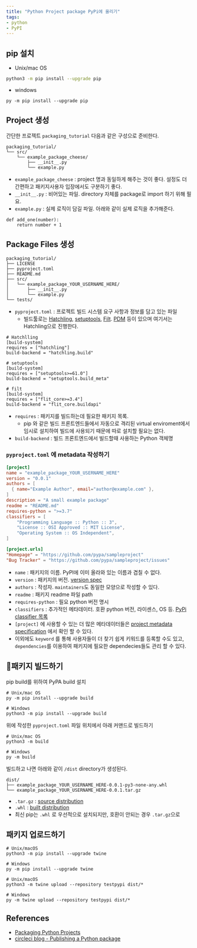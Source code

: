 ```yaml
---
title: "Python Project package PyPi에 올리기"
tags:
- python
- PyPI
---
```


## pip 설치
- Unix/mac OS
```sh
python3 -m pip install --upgrade pip
```
- windows
```
py -m pip install --upgrade pip
```

## Project 생성
간단한 프로젝트 `packaging_tutorial` 다음과 같은 구성으로 준비한다. 
```
packaging_tutorial/ 
└── src/
    └── example_package_cheese/
        ├── __init__.py
        └── example.py
```
- `example_package_cheese` : project 명과 동일하게 해주는 것이 좋다. 설정도 더 간편하고 패키지사용자 입장에서도 구분하기 좋다. 
- `__init__.py` : 비어있는 파일. directory 자체를 package로 import 하기 위해 필요.
- `example.py` : 실제 로직이 담길 파일. 아래와 같이 실제 로직을 추가해준다. 
```pyhon
def add_one(number):
    return number + 1
```

## Package Files 생성

```
packaging_tutorial/
├── LICENSE
├── pyproject.toml
├── README.md
├── src/
│   └── example_package_YOUR_USERNAME_HERE/
│       ├── __init__.py
│       └── example.py
└── tests/
```
- `pyproject.toml` : 프로젝트 빌드 시스템 요구 사항과 정보를 담고 있는 파일 
	- 빌드툴로는 [Hatchling](https://packaging.python.org/en/latest/key_projects/#hatch), [setuptools](https://packaging.python.org/en/latest/key_projects/#setuptools), [Filt](https://packaging.python.org/en/latest/key_projects/#flit). [PDM](https://packaging.python.org/en/latest/key_projects/#pdm) 등이 있으며 여기서는 Hatchling으로 진행한다. 
```
# Hatchlling
[build-system]
requires = ["hatchling"]
build-backend = "hatchling.build"

# setuptools
[build-system]
requires = ["setuptools>=61.0"]
build-backend = "setuptools.build_meta"

# filt
[build-system]
requires = ["flit_core>=3.4"]
build-backend = "flit_core.buildapi"
```
- `requires` : 패키지를 빌드하는데 필요한 패키지 목록. 
	- pip 와 같은 빌드 프론트엔드들에서 자동으로 격리된 virtual enviroment에서 임시로 설치하여 빌드에 사용되기 때문에 따로 설치할 필요는 없다. 
- `build-backend` : 빌드 프론트엔드에서 빌드할때 사용하는 Python 객체명

###  `pyproject.toml` 에 metadata 작성하기 
```toml
[project]
name = "example_package_YOUR_USERNAME_HERE"
version = "0.0.1"
authors = [
  { name="Example Author", email="author@example.com" },
]
description = "A small example package"
readme = "README.md"
requires-python = ">=3.7"
classifiers = [
    "Programming Language :: Python :: 3",
    "License :: OSI Approved :: MIT License",
    "Operating System :: OS Independent",
]

[project.urls]
"Homepage" = "https://github.com/pypa/sampleproject"
"Bug Tracker" = "https://github.com/pypa/sampleproject/issues"
```
- `name` : 패키지의 이름. PyPI에 이미 올라와 있는 이름과 겹칠 수 없다. 
- `version` : 패키지의 버전.  [version spec](https://packaging.python.org/en/latest/specifications/version-specifiers/#version-specifiers)
- `authors` : 작성자. `maintainers`도 동일한 모양으로 작성할 수 있다.
- `readme` :  패키지 readme 파일 path
- `requires-python` : 필요 python 버전 명시
- `classifiers` : 추가적인 메타데이터. 호환 python 버전, 라이센스, OS 등. [PyPi classifier 목록](https://pypi.org/classifiers/)
- `[project]` 에 사용할 수 있는 더 많은 메타데이터들은 [project metadata specification](https://packaging.python.org/en/latest/specifications/declaring-project-metadata/#declaring-project-metadata) 에서 확인 할 수 있다. 
- 이외에도 `keyword` 를 통해 사용자들이 더 찾기 쉽게 키워드를 등록할 수도 있고, `dependencies`를 이용하여 패키지에 필요한 dependecies들도 관리 할 수 있다. 

## 패키지 빌드하기 
pip build를 위하여 PyPA build 설치 
```
# Unix/mac OS
py -m pip install --upgrade build

# Windows
python3 -m pip install --upgrade build
```

위에 작성한 `pyproject.toml` 파일 위치에서 아래 커맨드로 빌드하기 
```
# Unix/mac OS
python3 -m build

# Windows
py -m build
```

빌드하고 나면 아래와 같이 `/dist` directory가 생성된다. 
```
dist/
├── example_package_YOUR_USERNAME_HERE-0.0.1-py3-none-any.whl
└── example_package_YOUR_USERNAME_HERE-0.0.1.tar.gz
```
- `.tar.gz` : [source distribution](https://packaging.python.org/en/latest/glossary/#term-Source-Distribution-or-sdist)
- `.whl` : [built distribution](https://packaging.python.org/en/latest/glossary/#term-Built-Distribution) 
- 최신 pip는 `.whl` 로 우선적으로 설치되지만, 호환이 안되는 경우 `.tar.gz`으로 

## 패키지 업로드하기 
```
# Unix/macOS
python3 -m pip install --upgrade twine

# Windows
py -m pip install --upgrade twine
```

```
# Unix/macOS
python3 -m twine upload --repository testpypi dist/*

# Windows
py -m twine upload --repository testpypi dist/*
```

## References 
- [Packaging Python Projects](https://packaging.python.org/en/latest/tutorials/packaging-projects/)
- [circleci blog - Publishing a Python package](https://circleci.com/blog/publishing-a-python-package/?utm_source=google&utm_medium=sem&utm_campaign=sem-google-dg--japac-en-dsa-tROAS-auth-brand&utm_term=g_-_c__dsa_&utm_content=&gclid=Cj0KCQiA9YugBhCZARIsAACXxeJChlMZzUeuiklpIknQj03iGqmlmwy4dj2MJIZ0xvahOHsyn1TB0wUaApS3EALw_wcB)